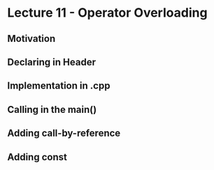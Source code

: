 # Lecture 11 - Operator Overloading

## Motivation

## Declaring in Header

## Implementation in .cpp

## Calling in the main()

## Adding call-by-reference

## Adding const
